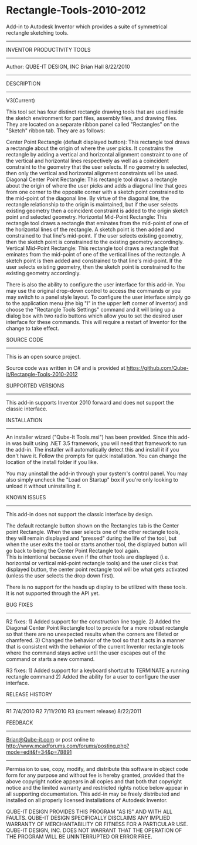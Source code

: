 Rectangle-Tools-2010-2012
=========================

Add-in to Autodesk Inventor which provides a suite of symmetrical rectangle sketching tools.

********************************
INVENTOR PRODUCTIVITY TOOLS    
____________________________

Author:
        QUBE-IT DESIGN, INC
        Brian Hall
        8/22/2010
********************************

DESCRIPTION
_______________

V3(Current)

This tool set has four distinct rectangle drawing tools that are used inside the sketch
environment for part files, assembly files, and drawing files.  They are located on a 
separate ribbon panel called "Rectangles" on the "Sketch" ribbon tab. They are as follows:

Center Point Rectangle (default displayed button):
        This rectangle tool draws a rectangle about the origin of where the user picks.  It
        constrains the rectangle by adding a vertical and horizontal alignment constraint to
        one of the vertical and horizontal lines respectively as well as a coincident constraint
        to the geometry that the user selects.  If no geometry is selected, then only the vertical
        and horizontal alignment constraints will be used.
Diagonal Center Point Rectangle:
        This rectangle tool draws a rectangle about the origin of where the user picks and adds
        a diagonal line that goes from one corner to the opposite corner with a sketch point constrained
        to the mid-point of the diagonal line.  By virtue of the diagonal line, the rectangle relationship 
        to the origin is maintained, but if the user selects existing geometry then a coincident
        constraint is added to the origin sketch point and selected geometry.
Horizontal Mid-Point Rectangle:
        This rectangle tool draws a rectangle that eminates from the mid-point of one of the 
        horizontal lines of the rectangle.  A sketch point is then added and constrained to 
        that line's mid-point.  If the user selects existing geometry, then the sketch point
        is constrained to the existing geometry accordingly.
Vertical Mid-Point Rectangle:
        This rectangle tool draws a rectangle that eminates from the mid-point of one of the 
        vertical lines of the rectangle.  A sketch point is then added and constrained to 
        that line's mid-point.  If the user selects existing geometry, then the sketch point
        is constrained to the existing geometry accordingly.

There is also the ability to configure the user interface for this add-in.  You may use the original
drop-down control to access the commands or you may switch to a panel style layout.  To configure the
user interface simply go to the application menu (the big "I" in the upper left corner of Inventor) and
choose the "Rectangle Tools Settings" command and it will bring up a dialog box with two radio buttons
which allow you to set the desired user interface for these commands. This will require a restart of 
Inventor for the change to take effect.


SOURCE CODE
_________________

This is an open source project.

Source code was written in C# and is provided at https://github.com/Qube-it/Rectangle-Tools-2010-2012

SUPPORTED VERSIONS
______________________

This add-in supports Inventor 2010 forward and does not support the classic
interface. 


INSTALLATION
________________ 

An installer wizard ("Qube-It Tools.msi") has been provided. Since this add-in was
built using .NET 3.5 framework, you will need that framework to run the add-in.  The
installer will automatically detect this and install it if you don't have it. Follow 
the prompts for quick installation.  You can change the location of the install folder 
if you like.

You may uninstall the add-in through your system's control panel. You may also simply
uncheck the "Load on Startup" box if you're only looking to unload it without uninstalling it.


KNOWN ISSUES
_________________

This add-in does not support the classic interface by design. 

The default rectangle button shown on the Rectangles tab is the Center point Rectangle.
When the user selects one of the other rectangle tools, they will remain displayed
and "pressed" during the life of the tool, but when the user exits the tool or starts another
tool, the displayed button will go back to being the Center Point Rectangle tool again.  
This is intentional because even if the other tools are displayed (i.e. horizontal or 
vertical mid-point rectangle tools) and the user clicks that displayed button, the center point rectangle tool 
will be what gets activated (unless the user selects the drop down first). 

There is no support for the heads up display to be utilized with these tools. It is not 
supported through the API yet.


BUG FIXES
__________________
R2 fixes:
                        1) Added support for the construction line toggle.
                        2) Added the Diagonal Center Point Rectangle tool to provide for a more robust
                           rectangle so that there are no unexpected results when the corners are filleted 
                           or chamfered.
                        3) Changed the behavior of the tool so that it acts in a manner that is consistent with 
                           the behavior of the current Inventor rectangle tools where the command stays 
                           active until the user escapes out of the command or starts a new command.

R3 fixes:
                        1) Added support for a keyboard shortcut to TERMINATE a running rectangle command
                        2) Added the ability for a user to configure the user interface.


RELEASE HISTORY
__________________

R1                                                 7/4/2010
R2                                                 7/11/2010
R3 (current release)                                8/22/2011


FEEDBACK
________________

Brian@Qube-it.com
or post online to  http://www.mcadforums.com/forums/posting.php?mode=edit&f=34&p=78891

***************************************************************************************

Permission to use, copy, modify, and distribute this software in
object code form for any purpose and without fee is hereby granted, 
provided that the above copyright notice appears in all copies and 
that both that copyright notice and the limited warranty and
restricted rights notice below appear in all supporting 
documentation.  This add-in may be freely distributed and installed
on all properly licensed installations of Autodesk Inventor.

QUBE-IT DESIGN PROVIDES THIS PROGRAM "AS IS" AND WITH ALL FAULTS. 
QUBE-IT DESIGN SPECIFICALLY DISCLAIMS ANY IMPLIED WARRANTY OF
MERCHANTABILITY OR FITNESS FOR A PARTICULAR USE.  QUBE-IT DESIGN, INC. 
DOES NOT WARRANT THAT THE OPERATION OF THE PROGRAM WILL BE
UNINTERRUPTED OR ERROR FREE.
